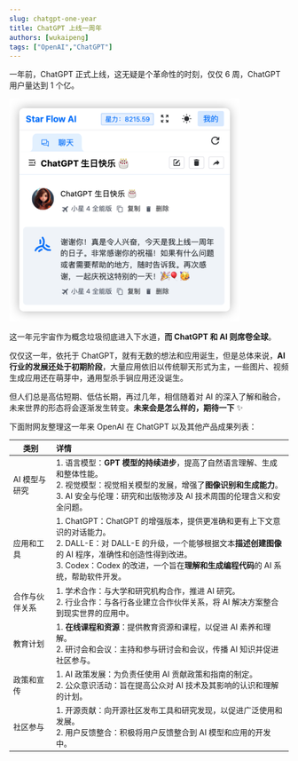 ```yaml
---
slug: chatgpt-one-year
title: ChatGPT 上线一周年
authors: [wukaipeng]
tags: ["OpenAI","ChatGPT"]
---
```


一年前，ChatGPT 正式上线，这无疑是个革命性的时刻，仅仅 6 周，ChatGPT 用户量达到 1 个亿。


![1702526548277](images/3a89c4bc99484c07ea6dce3b37978088427202ded74602c5bbe5df442e21475c.png)  

这一年元宇宙作为概念垃圾彻底进入下水道，**而 ChatGPT 和 AI 则席卷全球**。

仅仅这一年，依托于 ChatGPT，就有无数的想法和应用诞生，但是总体来说，**AI 行业的发展还处于初期阶段**，大量应用依旧以传统聊天形式为主，一些图片、视频生成应用还在萌芽中，通用型杀手锏应用还没诞生。

但人们总是高估短期、低估长期，再过几年，相信随着对 AI 的深入了解和融合，未来世界的形态将会逐渐发生转变。**未来会是怎么样的，期待一下** ✨

下面附网友整理这一年来 OpenAI 在 ChatGPT 以及其他产品成果列表：


| 类别 | 详情 |
|---|:---|
| AI 模型与研究 | 1. 语言模型：**GPT 模型的持续进步**，提高了自然语言理解、生成和整体性能。<br />2. 视觉模型：视觉相关模型的发展，增强了**图像识别和生成能力**。<br />3. AI 安全与伦理：研究和出版物涉及 AI 技术周围的伦理含义和安全问题。 |
| 应用和工具 | 1. ChatGPT：ChatGPT 的增强版本，提供更准确和更有上下文意识的对话能力。<br />2. DALL-E：对 DALL-E 的升级，一个能够根据文本**描述创建图像**的 AI 程序，准确性和创造性得到改进。<br />3. Codex：Codex 的改进，一个旨在**理解和生成编程代码**的 AI 系统，帮助软件开发。 |
| 合作与伙伴关系 | 1. 学术合作：与大学和研究机构合作，推进 AI 研究。<br />2. 行业合作：与各行各业建立合作伙伴关系，将 AI 解决方案整合到现实世界的应用中。 |
| 教育计划 | 1. **在线课程和资源**：提供教育资源和课程，以促进 AI 素养和理解。<br /> 2. 研讨会和会议：主持和参与研讨会和会议，传播 AI 知识并促进社区参与。 |
| 政策和宣传 | 1. AI 政策发展：为负责任使用 AI 贡献政策和指南的制定。<br /> 2. 公众意识活动：旨在提高公众对 AI 技术及其影响的认识和理解的计划。 |
| 社区参与 | 1. 开源贡献：向开源社区发布工具和研究发现，以促进广泛使用和发展。<br /> 2. 用户反馈整合：积极将用户反馈整合到 AI 模型和应用的开发中。 |